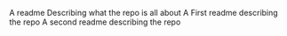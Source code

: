 A readme Describing what the repo is all about
A First readme describing the repo
A second readme describing the repo
